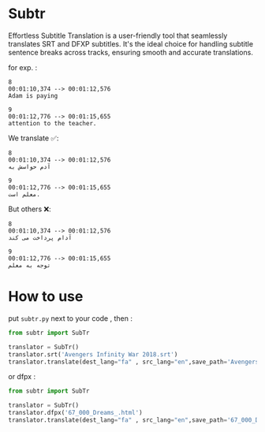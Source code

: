 # Subtr
Effortless Subtitle Translation is a user-friendly tool that seamlessly translates SRT and DFXP subtitles. 
It's the ideal choice for handling subtitle sentence breaks across tracks, ensuring smooth and accurate translations.

for exp. :
```
8
00:01:10,374 --> 00:01:12,576
Adam is paying

9
00:01:12,776 --> 00:01:15,655
attention to the teacher.
```

We translate  ✅:
```
8
00:01:10,374 --> 00:01:12,576
آدم حواسش به

9
00:01:12,776 --> 00:01:15,655
معلم است.
```


But others ❌:
```
8
00:01:10,374 --> 00:01:12,576
آدام پرداخت می کند

9
00:01:12,776 --> 00:01:15,655
توجه به معلم
```

# How to use

put `subtr.py` next to your code , then :
```python
from subtr import SubTr

translator = SubTr()
translator.srt('Avengers Infinity War 2018.srt')
translator.translate(dest_lang="fa" , src_lang="en",save_path='Avengers Infinity War 2018-fa.srt')
```

or dfpx :
```python
from subtr import SubTr

translator = SubTr()
translator.dfpx('67_000_Dreams_.html')
translator.translate(dest_lang="fa" , src_lang="en",save_path='67_000_Dreams_fa.srt')
```
